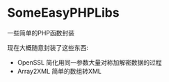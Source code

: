 # SomeEasyPHPLibs
一些简单的PHP函数封装

现在大概随意封装了这些东西:  
 * OpenSSL 简化用同一参数大量对称加解密数据的过程
 * Array2XML 简单的数组转XML
